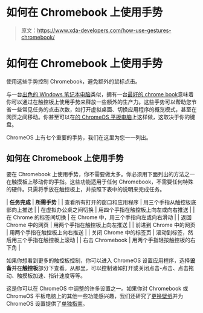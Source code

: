 # 如何在 Chromebook 上使用手势

> 原文：<https://www.xda-developers.com/how-use-gestures-chromebook/>

# 如何在 Chromebook 上使用手势

使用这些手势控制 Chromebook，避免额外的鼠标点击。

与一台[出色的 Windows 笔记本电脑](https://www.xda-developers.com/best-laptops/)类似，拥有一台[最好的 chrome book](https://www.xda-developers.com/best-chromebooks/)意味着你可以通过在触控板上使用手势来释放一些额外的生产力。这些手势可以帮助您节省一些常见任务的点击次数，如打开虚拟桌面、切换应用程序的概览模式，甚至在网页之间移动。你甚至可以在[的 ChromeOS 平板电脑](https://www.xda-developers.com/best-chrome-os-tablets/)上这样做，这取决于你的键盘。

ChromeOS 上有七个重要的手势，我们在这里为您一一列出。

## 如何在 Chromebook 上使用手势

要在 Chromebook 上使用手势，你不需要做太多。你必须用下面列出的方法之一在触摸板上移动你的手指。这些功能适用于任何 Chromebook，不需要任何特殊的硬件。只需将手放在触控板上，并按照下表中的说明来完成任务。

| **任务完成** | **所需手势** |
| 查看所有打开的窗口和应用程序 | 用三个手指从触控板底部向上推送 |
| 在虚拟办公桌之间切换 | 用四个手指在触控板上向左或向右推送 |
| 在 Chrome 的标签间切换 | 在 Chrome 中，用三个手指向左或向右滑动 |
| 返回 Chrome 中的网页 | 用两个手指在触控板上向左推送 |
| 前进到 Chrome 中的网页 | 用两个手指在触控板上向右推送 |
| 关闭 Chrome 中的标签页 | 滚动到标签，然后用三个手指在触控板上滚动 |
| 右击 Chromebook | 用两个手指轻按触控板的右下角 |

如果你想看到更多的触控板控制，你可以进入 ChromeOS 设置应用程序，选择**设备**并在**触控板**部分下查看。从那里，可以控制诸如打开或关闭点击-点击、点击拖动、触摸板加速、指针速度等等。

这是你可以在 ChromeOS 中调整的许多设置之一。如果你对 Chromebook 或 ChromeOS 平板电脑上的其他一些功能感兴趣，我们还研究了[更换壁纸](https://www.xda-developers.com/how-to-change-your-wallpaper-every-day-on-a-chromebook/)并为 ChromeOS 设置提供了[单独指南](https://www.xda-developers.com/chrome-os-settings-guide/)。